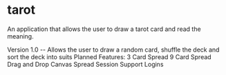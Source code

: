 # tarot

An application that allows the user to draw a tarot card and read the meaning.

Version 1.0 -- Allows the user to draw a random card, shuffle the deck and sort the deck into suits
Planned Features:
3 Card Spread
9 Card Spread
Drag and Drop Canvas Spread
Session Support
Logins
